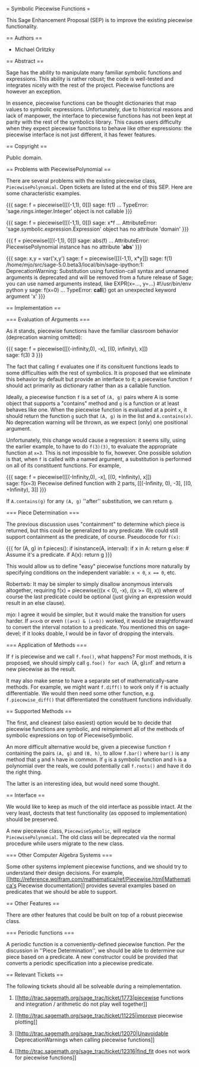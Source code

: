 = Symbolic Piecewise Functions =

This Sage Enhancement Proposal (SEP) is to improve the existing piecewise functionality.

== Authors ==

 * Michael Orlitzky

== Abstract ==

Sage has the ability to manipulate many familiar symbolic functions and expressions. This ability is rather robust; the code is well-tested and integrates nicely with the rest of the project. Piecewise functions are however an exception.

In essence, piecewise functions can be thought dictionaries that map values to symbolic expressions. Unfortunately, due to historical reasons and lack of manpower, the interface to piecewise functions has not been kept at parity with the rest of the symbolics library. This causes users difficulty when they expect piecewise functions to behave like other expressions: the piecewise interface is not just different, it has fewer features.

== Copyright ==

Public domain.

== Problems with PiecewisePolynomial ==

There are several problems with the existing piecewise class, `PiecewisePolynomial`. Open tickets are listed at the end of this SEP. Here are some characteristic examples.

{{{
sage: f = piecewise([[(-1,1), 0]])
sage: f(1)
...
TypeError: 'sage.rings.integer.Integer' object is not callable
}}}

{{{
sage: f = piecewise([[(-1,1), 0]])
sage: x*f
...
AttributeError: 'sage.symbolic.expression.Expression' object has no attribute 'domain'
}}}

{{{
f = piecewise([[(-1,1), 0]])
sage: abs(f)
...
AttributeError: PiecewisePolynomial instance has no attribute '__abs__'
}}}

{{{
sage: x,y = var('x,y')
sage: f = piecewise([[(-1,1), x*y]])
sage: f(1)                          
/home/mjo/src/sage-5.0.beta3/local/bin/sage-ipython:1: DeprecationWarning: Substitution using function-call syntax and unnamed arguments is deprecated and will be removed from a future release of Sage; you can use named arguments instead, like EXPR(x=..., y=...)
#!/usr/bin/env python
y
sage: f(x=0)
...
TypeError: __call__() got an unexpected keyword argument 'x'
}}}

== Implementation ==

=== Evaluation of Arguments ===

As it stands, piecewise functions have the familiar classroom behavior (deprecation warning omitted):

{{{
sage: f = piecewise([[(-infinity,0), -x], [(0, infinity), x]])   
sage: f(3)
3
}}}

The fact that calling `f` evaluates one if its consituent functions leads to some difficulties with the rest of symbolics. It is proposed that we eliminate this behavior by default but provide an interface to it; a piecewise function `f` should act primarily as dictionary rather than as a callable function.

Ideally, a piecewise function `f` is a set of `(A, g)` pairs where A is some object that supports a "contains" method and `g` is a function or at least behaves like one. When the piecewise function is evaluated at a point `x`, it should return the function `g` such that `(A, g)` is in the list and `A.contains(x)`. No deprecation warning will be thrown, as we expect (only) one positional argument.

Unfortunately, this change would cause a regression: it seems silly, using the earlier example, to have to do `f(3)(3)`, to evaluate the appropriate function at `x=3`. This is not impossible to fix, however. One possible solution is that, when `f` is called with a named argument, a substitution is performed on all of its constituent functions. For example,

{{{
sage: f = piecewise([[(-Infinity,0), -x], [(0, +Infinity), x]])   
sage: f(x=3)
Piecewise defined function with 2 parts, [[(-Infinity, 0), -3], [(0, +Infinity), 3]]
}}}

If `A.contains(g)` for any `(A, g)` ''after'' substitution, we can return `g`.

=== Piece Determination ===

The previous discussion uses "containment" to determine which piece is returned, but this could be generalized to any predicate. We could still support containment as the predicate, of course. Pseudocode for `f(x)`:

{{{
for (A, g) in f.pieces():
  if isinstance(A, interval):
    if x in A:
      return g
  else:
    # Assume it's a predicate.
    if A(x):
      return g
}}}

This would allow us to define "easy" piecewise functions more naturally by specifying conditions on the independent variable: `x < 0`, `x == 0`, etc.

Robertwb: It may be simpler to simply disallow anonymous intervals altogether, requiring f(x) = piecewise(((x < 0), -x), ((x >= 0), x)) where of course the last predicate could be optional (just giving an expression would result in an else clause). 

mjo: I agree it would be simpler, but it would make the transition for users harder. If `a<x<b` or even `((a<x) & (x<b))` worked, it would be straightforward to convert the interval notation to a predicate. You mentioned this on sage-devel; if it looks doable, I would be in favor of dropping the intervals.

=== Application of Methods ===

If `f` is piecewise and we call `f.foo()`, what happens? For most methods, it is proposed, we should simply call `g.foo() for each `(A, g)` in `f` and return a new piecewise as the result.

It may also make sense to have a separate set of mathematically-sane methods. For example, we might want `f.diff()` to work only if `f` is actually differentiable. We would then need some other function, e.g. `f.piecewise_diff()` that differentiated the constituent functions individually.

== Supported Methods ==

The first, and cleanest (also easiest) option would be to decide that piecewise functions are symbolic, and 
reimplement all of the methods of symbolic expressions on top of PiecewiseSymbolic.

An more difficult alternative would be, given a piecewise function `f` containing the pairs `(A, g)` and 
`(B, h)`, to allow `f.bar()` where `bar()` is any method that `g` and `h` have in common. If `g` is a symbolic function and `h` is a polynomial over the reals, we could potentially call `f.roots()` and have it do the right thing.

The latter is an interesting idea, but would need some thought.

== Interface ==

We would like to keep as much of the old interface as possible intact. At the very least, doctests that test functionality (as opposed to implementation) should be preserved.

A new piecewise class, `PiecewiseSymbolic`, will replace `PiecewisePolynomial`. The old class will be deprecated via the normal procedure while users migrate to the new class.

=== Other Computer Algebra Systems ===

Some other systems implement piecewise functions, and we should try to understand their design decisions. For example,
[[http://reference.wolfram.com/mathematica/ref/Piecewise.html|Mathematica's Piecewise documentation]] provides several examples based on predicates that we should be able to support.

== Other Features ==

There are other features that could be built on top of a robust piecewise class.

=== Periodic functions ===

A periodic function is a conveniently-defined piecewise function. Per the discussion in ''Piece Determination'', we should be able to determine our piece based on a predicate. A new constructor could be provided that converts a periodic specification into a piecewise predicate.

== Relevant Tickets ==

The following tickets should all be solveable during a reimplementation.

 1. [[http://trac.sagemath.org/sage_trac/ticket/1773|piecewise functions and integration / arithmetic do not play well together]]

 2. [[http://trac.sagemath.org/sage_trac/ticket/11225|improve piecewise plotting]]

 3. [[http://trac.sagemath.org/sage_trac/ticket/12070|Unavoidable DeprecationWarnings when calling piecewise functions]]

 4. [[http://trac.sagemath.org/sage_trac/ticket/12316|find_fit does not work for piecewise functions]]
